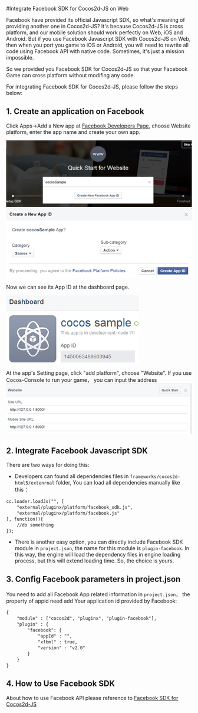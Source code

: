 #Integrate Facebook SDK for Cocos2d-JS on Web

Facebook have provided its official Javascript SDK, so what's meaning of providing another one in Cocos2d-JS? It's because Cocos2d-JS is cross platform, and our mobile solution should work perfectly on Web, iOS and Android. But if you use Facebook Javascript SDK with Cocos2d-JS on Web, then when you port you game to iOS or Android, you will need to rewrite all code using Facebook API with native code. Sometimes, it's just a mission impossible.

So we provided you Facebook SDK for Cocos2d-JS so that your Facebook Game can cross platform without modifing any code.

For integrating Facebook SDK for Cocos2d-JS, please follow the steps below:

## 1. Create an application on Facebook

Click Apps->Add a New app at [Facebook Developers Page](https://developers.facebook.com/), choose Website platform, enter the app name and create your own app.

![](./1.PNG)
![](./1_2en.PNG)

Now we can see its App ID at the dashboard page.

![](./2.PNG)

At the app's Setting page, click "add platform", choose "Website". If you use Cocos-Console to run your game， you can input the address
![](./2_2.PNG)

## 2. Integrate Facebook Javascript SDK

There are two ways for doing this:

- Developers can found all dependencies files in `frameworks/cocos2d-html5/extenrnal` folder, You can load all dependencies manually like this：
    
```
cc.loader.loadJs("", [
    "external/pluginx/platform/facebook_sdk.js",
    "external/pluginx/platform/facebook.js"
], function(){
    //do something
});
```
    
- There is another easy option, you can directly include Facebook SDK module in `project.json`, the name for this module is `plugin-facebook`. In this way, the engine will load the dependency files in engine loading process, but this will extend loading time. So, the choice is yours.

## 3. Config Facebook parameters in project.json

You need to add all Facebook App related information in `project.json`， the property of appid need add Your application id provided by Facebook:

```
{
    "module" : ["cocos2d", "pluginx", "plugin-facebook"],
    "plugin" : {
        "facebook": {
            "appId" : "", 
            "xfbml" : true,
            "version" : "v2.0"
        }
    }
}
```

## 4. How to Use Facebook SDK

About how to use Facebook API please reference to [Facebook SDK for Cocos2d-JS](../api-reference/en.md)